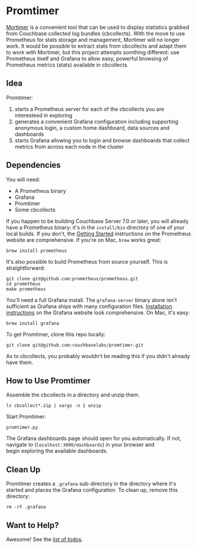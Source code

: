 # Promtimer

[Mortimer](https://github.com/couchbaselabs/mortimer) is a convenient 
tool that can be used to display statistics grabbed from Couchbase collected 
log bundles (cbcollects). With the move to use Prometheus for stats
storage and management, Mortimer will no longer work. It would be possible
to extract stats from cbcollects and adapt them to work with Mortimer, but
this project attempts somthing different: use Prometheus itself and Grafana
to allow easy, powerful browsing of Prometheus metrics (stats) available in 
cbcollects. 

## Idea
Promtimer:

1. starts a Prometheus server for each of the cbcollects you are interesteed 
   in exploring
1. generates a convenient Grafana configuration including supporting
   anonymous login, a custom home dashboard, data sources and dashboards
1. starts Grafana allowing you to login and browse dashboards that collect
   metrics from across each node in the cluster

## Dependencies

You will need:

* A Prometheus binary
* Grafana
* Promtimer
* Some cbcollects

If you happen to be building Couchbase Server 7.0 or later, you will already 
have a Prometheus binary: it's in the `install/bin` directory of one of your 
local builds. If you don't, the [Getting Started](https://prometheus.io/docs/introduction/first_steps/) 
instructions on the Prometheus website are comprehensive. If you're on Mac,
`brew` works great:

```
brew install prometheus
```

It's also possible to build Prometheus from source yourself. This is 
straightforward:

```
git clone git@github.com:prometheus/prometheus.git
cd prometheus
make prometheus
```

You'll need a full Grafana install. The `grafana-server` binary alone isn't 
sufficient as Grafana ships with many configuration files. 
[Installation instructions](https://grafana.com/docs/grafana/latest/installation/) 
on the Grafana website look comprehensive. On Mac, it's easy:

```
brew install grafana
```

To get Promtimer, clone this repo locally:

```
git clone git@github.com:couchbaselabs/promtimer.git
```

As to cbcollects, you probably wouldn't be reading this if you didn't already
have them. 

## How to Use Promtimer

Assemble the cbcollects in a directory and unzip them. 

```
ls cbcollect*.zip | xargs -n 1 unzip
```

Start Promtimer:

```
promtimer.py
```

The Grafana dashboards page should open for you automatically. 
If not, navigate to (`localhost:3000/dashboards`) in your browser and  
begin exploring the available dashboards.

## Clean Up

Promtimer creates a `.grafana` sub-directory in the directory where it's 
started and places the Grafana configuration. To clean up, remove this
directory:

```
rm -rf .grafana
```

## Want to Help?

Awesome! See the [list of todos](TODO.md).